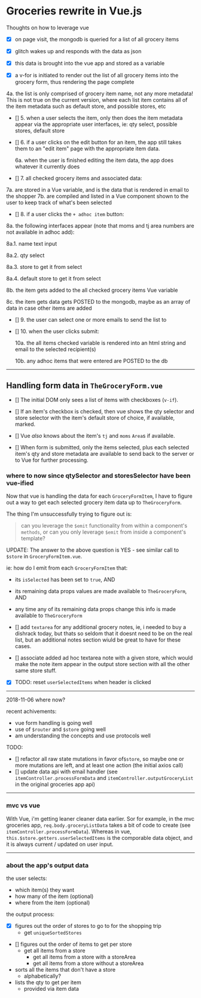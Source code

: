 # Groceries rewrite in Vue.js

Thoughts on how to leverage vue

- [x] on page visit, the mongodb is queried for a list of all grocery items

- [x] glitch wakes up and responds with the data as json

- [x] this data is brought into the vue app and stored as a variable

- [x] a v-for is initiated to render out the list of all grocery items into the grocery form, thus rendering the page complete

4a. the list is only comprised of grocery item name, not any more metadata! This is not true on the current version, where each list item contains all of the item metadata such as default store, and possible stores, etc

- [] 5. when a user selects the item, only then does the item metadata appear via the appropriate user interfaces, ie: qty select, possible stores, default store

- [] 6. if a user clicks on the edit button for an item, the app still takes them to an "edit item" page with the appropriate item data.

  6a. when the user is finished editing the item data, the app does whatever it currently does

- [] 7. all checked grocery items and associated data:

7a. are stored in a Vue variable, and is the data that is rendered in email to the shopper
7b. are compiled and listed in a Vue component shown to the user to keep track of what's been selected

- [] 8. if a user clicks the `+ adhoc item` button:

8a. the following interfaces appear (note that moms and tj area numbers are not available in adhoc add):

8a.1. name text input

8a.2. qty select

8a.3. store to get it from select

8a.4. default store to get it from select

8b. the item gets added to the all checked grocery items Vue variable

8c. the item gets data gets POSTED to the mongodb, maybe as an array of data in case other items are added

- [] 9. the user can select one or more emails to send the list to

- [] 10. when the user clicks submit:

  10a. the all items checked variable is rendered into an html string and email to the selected recipient(s)

  10b. any adhoc items that were entered are POSTED to the db

---

## Handling form data in `TheGroceryForm.vue`

- [] The initial DOM only sees a list of items with checkboxes (`v-if`).

- [] If an item's checkbox is checked, then vue shows the qty selector and store selector with the item's default store of choice, if available, marked.

- [] Vue _also_ knows about the item's `tj` and `moms` `Area`s if available.

- [] When form is submitted, only the items selected, plus each selected item's qty and store metadata are available to send back to the server or to Vue for further processing.

### where to now since qtySelector and storesSelector have been vue-ified

Now that vue is handling the data for each `GroceryFormItem`, I have to figure out a way to get each selected grocery item data up to `TheGroceryForm`.

The thing I'm unsuccessfully trying to figure out is:

> can you leverage the `$emit` functionality from within a component's `methods`, or can you only leverage `$emit` from inside a component's template?

UPDATE: The answer to the above question is YES - see similar call to `$store` in `GroceryFormItem.vue`.

ie: how do I emit from each `GroceryFormItem` that:

- its `isSelected` has been set to `true`, AND
- its remaining data props values are made available to `TheGroceryForm`, AND
- any time any of its remaining data props change this info is made available to `TheGroceryForm`

- [] add `textarea` for any additional grocery notes, ie, i needed to buy a dishrack today, but thats so seldom that it doesnt need to be on the real list, but an additional notes section wiuld be great to have for these cases.

- [] associate added ad hoc textarea note with a given store, which would make the note item appear in the output store section with all the other same store stuff.

- [x] TODO: reset `userSelectedItems` when header is clicked

---

2018-11-06
where now?

recent achivements:

- vue form handling is going well
- use of `$router` and `$store` going well
- am understanding the concepts and use protocols well

TODO:

- [] refactor all raw state mutations in favor of`$store`, so maybe one or more mutations are left, and at least one action (the initial axios call)
- [] update data api with email handler (see `itemController.processFormData` and `itemController.outputGroceryList` in the original groceries app api)

---

### mvc vs vue

With Vue, i'm getting leaner cleaner data earlier. Sor for example, in the mvc groceries app, `req.body.groceryListData` takes a bit of code to create (see `itemController.processFormData`). Whereas in vue, `this.$store.getters.userSelectedItems` is the comporable data object, and it is always current / updated on user input.

---

### about the app's output data

the user selects:

- which item(s) they want
- how many of the item (optional)
- where from the item (optional)

the output process:

- [x] figures out the order of stores to go to for the shopping trip
  - get `uniqueSortedStores`
- [] figures out the order of items to get per store
  - get all items from a store
    - get all items from a store with a storeArea
    - get all items from a store without a storeArea
- sorts all the items that don't have a store
  - alphabetically?
- lists the qty to get per item
  - provided via item data
